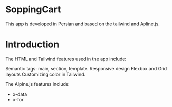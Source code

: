 # SoppingCart
This app is developed in Persian and based on the tailwind and Apline.js.

# Introduction
The HTML and Tailwind features used in the app include:

Semantic tags: main, section, template.
Responsive design
Flexbox and Grid layouts
Customizing color in Tailwind.

The Alpine.js features include:
- x-data
- x-for
